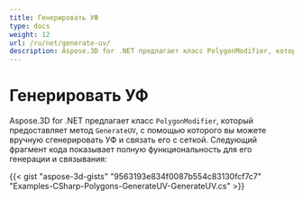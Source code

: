 ```yaml
---
title: Генерировать УФ
type: docs
weight: 12
url: /ru/net/generate-uv/
description: Aspose.3D for .NET предлагает класс PolygonModifier, который предоставляет метод GenerateUV, с помощью которого вы можете вручную генерировать UV и связывать его с сеткой. Следующий фрагмент кода показывает полную функциональность для его генерации и связывания.
---
```

#  **Генерировать УФ**
Aspose.3D for .NET предлагает класс `PolygonModifier`, который предоставляет метод `GenerateUV`, с помощью которого вы можете вручную сгенерировать УФ и связать его с сеткой. Следующий фрагмент кода показывает полную функциональность для его генерации и связывания:



{{< gist "aspose-3d-gists" "9563193e834f0087b554c83130fcf7c7" "Examples-CSharp-Polygons-GenerateUV-GenerateUV.cs" >}}
